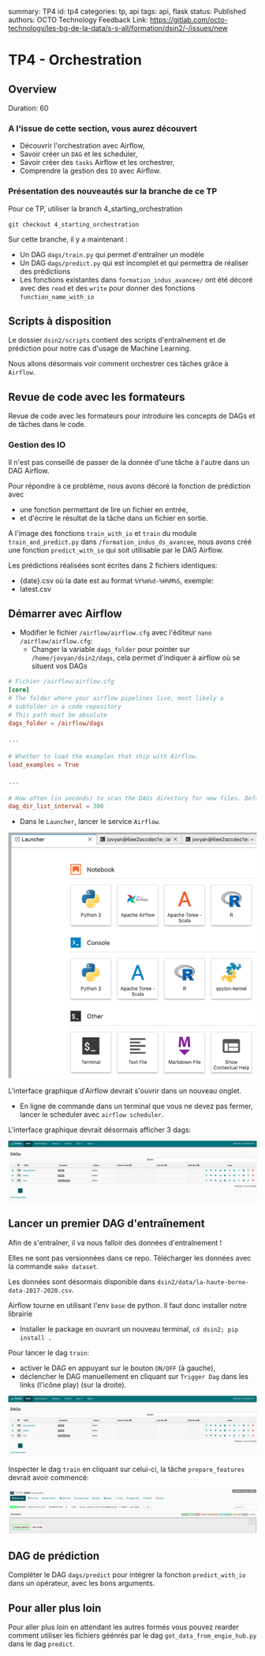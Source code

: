 summary: TP4
id: tp4
categories: tp, api
tags: api, flask
status: Published
authors: OCTO Technology
Feedback Link: https://gitlab.com/octo-technology/les-bg-de-la-data/s-s-all/formation/dsin2/-/issues/new

# TP4 - Orchestration

## Overview
Duration: 60

### A l'issue de cette section, vous aurez découvert

- Découvrir l'orchestration avec Airflow,
- Savoir créer un `DAG` et les scheduler,
- Savoir créer des `tasks` Airflow et les orchestrer,
- Comprendre la gestion des `IO` avec Airflow.

### Présentation des nouveautés sur la branche de ce TP

Pour ce TP, utiliser la branch 4_starting_orchestration

`git checkout 4_starting_orchestration`

Sur cette branche, il y a maintenant : 
- Un DAG `dags/train.py` qui permet d'entraîner un modèle
- Un DAG `dags/predict.py` qui est incomplet et qui permettra de réaliser des prédictions
- Les fonctions existantes dans `formation_indus_avancee/` ont été décoré avec des `read` et des `write` pour donner des 
fonctions `function_name_with_io`
 

## Scripts à disposition

Le dossier `dsin2/scripts` contient des scripts d'entraînement et de prédiction pour notre cas d'usage de Machine Learning.

Nous allons désormais voir comment orchestrer ces tâches grâce à `Airflow`.

## Revue de code avec les formateurs

Revue de code avec les formateurs pour introduire les concepts de DAGs et de tâches dans le code.

### Gestion des IO

Il n'est pas conseillé de passer de la donnée d'une tâche à l'autre dans un DAG Airflow.

Pour répondre à ce problème, nous avons décoré la fonction de prédiction avec

- une fonction permettant de lire un fichier en entrée,
- et d'écrire le résultat de la tâche dans un fichier en sortie.

A l'image des fonctions `train_with_io` et `train` du module `train_and_predict.py` dans `/formation_indus_ds_avancee`, nous avons créé une fonction `predict_with_io` qui soit utilisable par le DAG Airflow.

Les prédictions réalisées sont écrites dans 2 fichiers identiques:

- {date}.csv où la date est au format `%Y%m%d-%H%M%S`, exemple:
- latest.csv

## Démarrer avec Airflow

- Modifier le fichier `/airflow/airflow.cfg` avec l'éditeur `nano /airflow/airflow.cfg`:
  - Changer la variable `dags_folder` pour pointer sur `/home/jovyan/dsin2/dags`, cela permet d'indiquer à airflow où se situent vos DAGs

```toml
# Fichier /airflow/airflow.cfg
[core]
# The folder where your airflow pipelines live, most likely a
# subfolder in a code repository
# This path must be absolute
dags_folder = /airflow/dags

...

# Whether to load the examples that ship with Airflow.
load_examples = True

...

# How often (in seconds) to scan the DAGs directory for new files. Default to 5 minutes.
dag_dir_list_interval = 300
```

- Dans le `Launcher`, lancer le service `Airflow`.

![launcher](./docs/tp4/launcher-airflow.png)

L'interface graphique d'Airflow devrait s'ouvrir dans un nouveau onglet.

- En ligne de commande dans un terminal que vous ne devez pas fermer, lancer le scheduler avec `airflow scheduler`.

L'interface graphique devrait désormais afficher 3 dags:

![ui-airflow](./docs/tp4/ui-airflow-start.png)

## Lancer un premier DAG d'entraînement

Afin de s'entraîner, il va nous falloir des données d'entraînement !

Elles ne sont pas versionnées dans ce repo. Télécharger les données avec la commande `make dataset`.

Les données sont désormais disponible dans `dsin2/data/la-haute-borne-data-2017-2020.csv`.

Airflow tourne en utilisant l'env `base` de python. Il faut donc installer notre librairie 

- Installer le package en ouvrant un nouveau terminal, `cd dsin2; pip install .`

Pour lancer le dag `train`:

- activer le DAG en appuyant sur le bouton `ON/OFF` (à gauche),
- déclencher le DAG manuellement en cliquant sur `Trigger Dag` dans les links (l'icône play)  (sur la droite).

![ui-airflow](./docs/tp4/ui-airflow-start.png)

Inspecter le dag `train` en cliquant sur celui-ci, la tâche `prepare_features` devrait avoir commencé:

![train-dag](./docs/tp4/train-prepare-features.png)

## DAG de prédiction

Compléter le DAG `dags/predict` pour intégrer la fonction `predict_with_io` dans un opérateur, avec les bons arguments.


## Pour aller plus loin
Pour aller plus loin en attendant les autres formés vous pouvez rearder comment utiliser les fichiers géénrés par le dag `get_data_from_engie_hub.py` dans le dag `predict`. 
